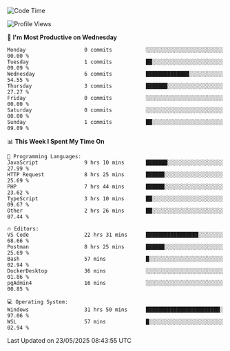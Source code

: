 <!--START_SECTION:waka-->
![Code Time](http://img.shields.io/badge/Code%20Time-5%2C024%20hrs%2055%20mins-blue)

![Profile Views](http://img.shields.io/badge/Profile%20Views-8-blue)

📅 **I'm Most Productive on Wednesday** 

```text
Monday                   0 commits           ░░░░░░░░░░░░░░░░░░░░░░░░░   00.00 % 
Tuesday                  1 commits           ██░░░░░░░░░░░░░░░░░░░░░░░   09.09 % 
Wednesday                6 commits           ██████████████░░░░░░░░░░░   54.55 % 
Thursday                 3 commits           ███████░░░░░░░░░░░░░░░░░░   27.27 % 
Friday                   0 commits           ░░░░░░░░░░░░░░░░░░░░░░░░░   00.00 % 
Saturday                 0 commits           ░░░░░░░░░░░░░░░░░░░░░░░░░   00.00 % 
Sunday                   1 commits           ██░░░░░░░░░░░░░░░░░░░░░░░   09.09 % 
```


📊 **This Week I Spent My Time On** 

```text
💬 Programming Languages: 
JavaScript               9 hrs 10 mins       ███████░░░░░░░░░░░░░░░░░░   27.99 % 
HTTP Request             8 hrs 25 mins       ██████░░░░░░░░░░░░░░░░░░░   25.69 % 
PHP                      7 hrs 44 mins       ██████░░░░░░░░░░░░░░░░░░░   23.62 % 
TypeScript               3 hrs 10 mins       ██░░░░░░░░░░░░░░░░░░░░░░░   09.67 % 
Other                    2 hrs 26 mins       ██░░░░░░░░░░░░░░░░░░░░░░░   07.44 % 

🔥 Editors: 
VS Code                  22 hrs 31 mins      █████████████████░░░░░░░░   68.66 % 
Postman                  8 hrs 25 mins       ██████░░░░░░░░░░░░░░░░░░░   25.69 % 
Bash                     57 mins             █░░░░░░░░░░░░░░░░░░░░░░░░   02.94 % 
DockerDesktop            36 mins             ░░░░░░░░░░░░░░░░░░░░░░░░░   01.86 % 
pgAdmin4                 16 mins             ░░░░░░░░░░░░░░░░░░░░░░░░░   00.85 % 

💻 Operating System: 
Windows                  31 hrs 50 mins      ████████████████████████░   97.06 % 
WSL                      57 mins             █░░░░░░░░░░░░░░░░░░░░░░░░   02.94 % 
```


 Last Updated on 23/05/2025 08:43:55 UTC
<!--END_SECTION:waka-->
